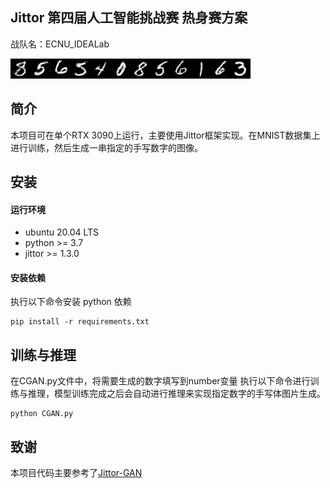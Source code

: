 ## Jittor 第四届人工智能挑战赛 热身赛方案

战队名：ECNU_IDEALab

![主要结果](result.png)

## 简介
本项目可在单个RTX 3090上运行，主要使用Jittor框架实现。在MNIST数据集上进行训练，然后生成一串指定的手写数字的图像。

## 安装 

#### 运行环境
- ubuntu 20.04 LTS
- python >= 3.7
- jittor >= 1.3.0

#### 安装依赖
执行以下命令安装 python 依赖
```
pip install -r requirements.txt
```

## 训练与推理

在CGAN.py文件中，将需要生成的数字填写到number变量
执行以下命令进行训练与推理，模型训练完成之后会自动进行推理来实现指定数字的手写体图片生成。
```
python CGAN.py
```

## 致谢
本项目代码主要参考了[Jittor-GAN](https://github.com/Jittor/JGAN)